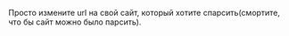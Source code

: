 Просто измените url на свой сайт, который хотите спарсить(смортите, что бы сайт можно было парсить).
